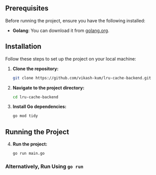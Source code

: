 ## Prerequisites

Before running the project, ensure you have the following installed:

- **Golang**: You can download it from [golang.org](https://golang.org/dl/).

## Installation

Follow these steps to set up the project on your local machine:

1. **Clone the repository:**

   ```bash
   git clone https://github.com/vikash-kum/lru-cache-backend.git
   ```

2. **Navigate to the project directory:**

   ```bash
   cd lru-cache-backend
   ```

3. **Install Go dependencies:**

   ```bash
   go mod tidy
   ```

## Running the Project

4. **Run the project:**

   ```bash
   go run main.go
   ```

### Alternatively, Run Using `go run`
